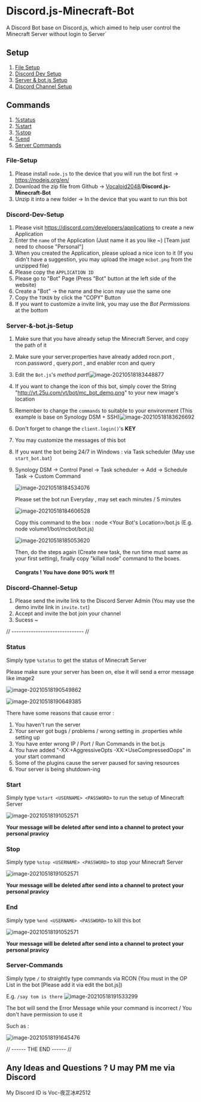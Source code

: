 # Discord.js-Minecraft-Bot

A Discord Bot base on Discord.js, which aimed to help user control the Minecraft Server without login to Server`

## Setup

1. [File Setup](#file-setup)
2. [Discord Dev Setup](#discord-dev-setup)
3. [Server & bot.js Setup](#server-&-bot.js-setup)
4. [Discord Channel Setup](#discord-channel-setup)

## Commands

1. [%status](#status)
2. [%start](#start)
3. [%stop](#stop)
4. [%end](#end)
5. [Server Commands](#Server-Commands)



### File-Setup

1. Please install `node.js` to the device that you will run the bot first -> https://nodejs.org/en/
2. Download the zip file from Github -> [Vocaloid2048](https://github.com/Vocaloid2048)/**Discord.js-Minecraft-Bot**
3. Unzip it into a new folder -> In the device that you want to run this bot

### Discord-Dev-Setup

1. Please visit https://discord.com/developers/applications to create a new Application
2. Enter the `name` of the Application (Just name it as you like ~) [Team just need to choose "Personal"]
3. When you created the Application, please upload a nice icon to it (If you didn't have a suggestion, you may upload the image `mcbot.png` from the unzipped file)
4. Please copy the `APPLICATION ID`
5. Please go to "Bot" Page (Press "Bot" button at the left side of the website)
6. Create a "Bot" -> the name and the icon may use the same one
7. Copy the `TOKEN` by click the "COPY" Button
8. If you want to customize a invite link, you may use the *Bot Permissions* at the bottom

### Server-&-bot.js-Setup

1. Make sure that you have already setup the Minecraft Server, and copy the path of it

2. Make sure your server.properties have already added rocn.port , rcon.password , query.port , and enabler rcon and query

3. Edit the `Bot.js`'s *method part*!![image-20210518183448877](http://vt.25u.com/typora/image-20210518183448877.png)

4. If you want to change the icon of this bot, simply cover the String "http://vt.25u.com/vt/bot/mc_bot_demo.png" to your new image's location

5. Remember to change the `commands` to suitable to your environment (This example is base on Synology DSM + SSH)![image-20210518183626692](http://vt.25u.com/typora/image-20210518183626692.png)

6. Don't forget to change the `client.login()`'s **KEY**

7. You may customize the messages of this bot

8. If you want the bot being 24/7 in Windows : via Task scheduler (May use `start_bot.bat`)

9. Synology DSM -> Control Panel -> Task scheduler -> Add -> Schedule Task -> Custom Command 

   ![image-20210518184534076](http://vt.25u.com/typora/image-20210518184534076.png)

   Please set the bot run Everyday , may set each minutes / 5 minutes

   ![image-20210518184606528](http://vt.25u.com/typora/image-20210518184606528.png)

   Copy this command to the box : node <Your Bot's Location>/bot.js (E.g. node volume1/bot/mcbot/bot.js)

   ![image-20210518185053620](http://vt.25u.com/typora/image-20210518185053620.png)

   Then, do the steps again (Create new task, the run time must same as your first setting), finally copy "killall node" command to the boxes.

   #### Congrats ! You have done 90% work !!!

### Discord-Channel-Setup

1. Please send the invite link to the Discord Server Admin (You may use the demo invite link in `invite.txt`)
2. Accept and invite the bot join your channel
3. Sucess ~

// ------------------------------ //

### Status

Simply type `%status` to get the status of Minecraft Server

Please make sure your server has been on, else it will send a error message like image2

![image-20210518190549862](http://vt.25u.com/typora/image-20210518190549862.png)



![image-20210518190649385](http://vt.25u.com/typora/image-20210518190649385.png)

There have some reasons that cause error :

1. You haven't run the server
2. Your server got bugs / problems / wrong setting in .properties while setting up
3. You have enter wrong IP / Port / Run Commands in the bot.js
4. You have added "-XX:+AggressiveOpts -XX:+UseCompressedOops" in your start command
5. Some of the plugins cause the server paused for saving resources
6. Your server is being shutdown-ing

### Start

Simply type `%start <USERNAME> <PASSWORD>` to run the setup of Minecraft Server

![image-20210518191052571](http://vt.25u.com/typora/image-20210518191052571.png)

**Your message will be deleted after send into a channel to protect your personal pravicy**

### Stop

Simply type `%stop <USERNAME> <PASSWORD>` to stop your Minecraft Server

![image-20210518191052571](http://vt.25u.com/typora/image-20210518191231122.png)

**Your message will be deleted after send into a channel to protect your personal pravicy**

### End

Simply type `%end <USERNAME> <PASSWORD>` to kill this bot

![image-20210518191052571](http://vt.25u.com/typora/image-20210518191304028.png)

**Your message will be deleted after send into a channel to protect your personal pravicy**

### Server-Commands

Simply type `/` to straightly type commands via RCON (You must in the OP List in the bot [Please add it via edit the bot.js])

E.g. `/say tom is there` ![image-20210518191533299](http://vt.25u.com/typora/image-20210518191533299.png)

The bot will send the Error Message while your command is incorrect / You don't have permission to use it

Such as : 

![image-20210518191645476](http://vt.25u.com/typora/image-20210518191645476.png)

// ------ THE END ------ //

## Any Ideas and Questions ? U may PM me via Discord 

My Discord ID is Voc-夜芷冰#2512